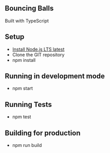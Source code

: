 ## Bouncing Balls
Built with TypeScript

## Setup
- [Install Node.js LTS latest](https://nodejs.org/en/download/)
- Clone the GIT repository
- npm install

## Running in development mode
- npm start

## Running Tests
- npm test

## Building for production
- npm run build